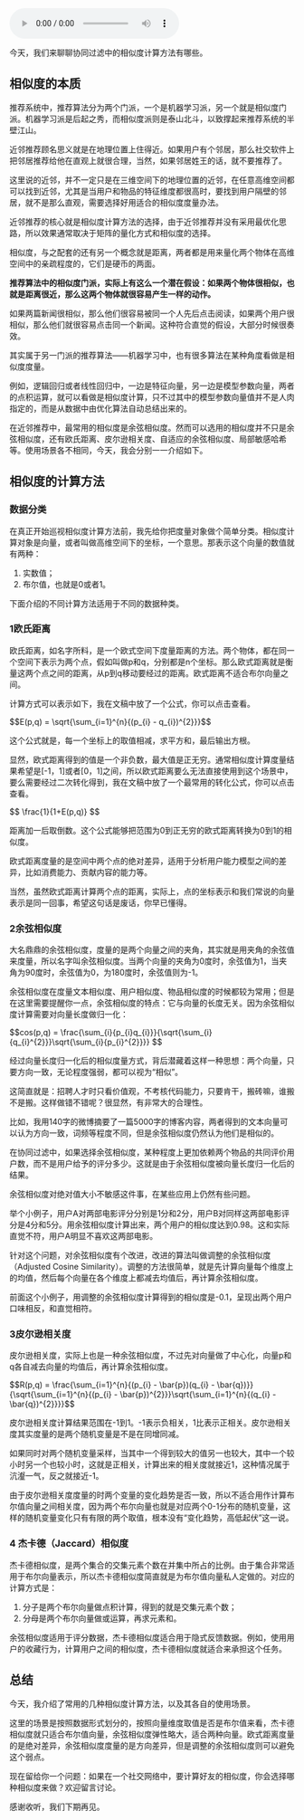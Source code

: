 <audio title="09 _ 协同过滤中的相似度计算方法有哪些" src="https://static001.geekbang.org/resource/audio/72/37/72741b6f13a9026eab2011666e622737.mp3" controls="controls"></audio> 
<p>今天，我们来聊聊协同过滤中的相似度计算方法有哪些。</p>
<h2>相似度的本质</h2>
<p>推荐系统中，推荐算法分为两个门派，一个是机器学习派，另一个就是相似度门派。机器学习派是后起之秀，而相似度派则是泰山北斗，以致撑起来推荐系统的半壁江山。</p>
<p>近邻推荐顾名思义就是在地理位置上住得近。如果用户有个邻居，那么社交软件上把邻居推荐给他在直观上就很合理，当然，如果邻居姓王的话，就不要推荐了。</p>
<p>这里说的近邻，并不一定只是在三维空间下的地理位置的近邻，在任意高维空间都可以找到近邻，尤其是当用户和物品的特征维度都很高时，要找到用户隔壁的邻居，就不是那么直观，需要选择好用适合的相似度度量办法。</p>
<p>近邻推荐的核心就是相似度计算方法的选择，由于近邻推荐并没有采用最优化思路，所以效果通常取决于矩阵的量化方式和相似度的选择。</p>
<p>相似度，与之配套的还有另一个概念就是距离，两者都是用来量化两个物体在高维空间中的亲疏程度的，它们是硬币的两面。</p>
<p><strong>推荐算法中的相似度门派，实际上有这么一个潜在假设：如果两个物体很相似，也就是距离很近，那么这两个物体就很容易产生一样的动作。</strong></p>
<p>如果两篇新闻很相似，那么他们很容易被同一个人先后点击阅读，如果两个用户很相似，那么他们就很容易点击同一个新闻。这种符合直觉的假设，大部分时候很奏效。</p>
<p>其实属于另一门派的推荐算法——机器学习中，也有很多算法在某种角度看做是相似度度量。</p>
<p>例如，逻辑回归或者线性回归中，一边是特征向量，另一边是模型参数向量，两者的点积运算，就可以看做是相似度计算，只不过其中的模型参数向量值并不是人肉指定的，而是从数据中由优化算法自动总结出来的。</p>
<p>在近邻推荐中，最常用的相似度是余弦相似度。然而可以选用的相似度并不只是余弦相似度，还有欧氏距离、皮尔逊相关度、自适应的余弦相似度、局部敏感哈希等。使用场景各不相同，今天，我会分别一一介绍如下。</p>
<h2>相似度的计算方法</h2>
<h3>数据分类</h3>
<p>在真正开始巡视相似度计算方法前，我先给你把度量对象做个简单分类。相似度计算对象是向量，或者叫做高维空间下的坐标，一个意思。那表示这个向量的数值就有两种：</p>
<ol>
<li>实数值；</li>
<li>布尔值，也就是0或者1。</li>
</ol>
<!-- [[[read_end]]] -->
<p>下面介绍的不同计算方法适用于不同的数据种类。</p>
<h3>1欧氏距离</h3>
<p>欧氏距离，如名字所料，是一个欧式空间下度量距离的方法。两个物体，都在同一个空间下表示为两个点，假如叫做p和q，分别都是n个坐标。那么欧式距离就是衡量这两个点之间的距离，从p到q移动要经过的距离。欧式距离不适合布尔向量之间。</p>
<p>计算方式可以表示如下，我在文稿中放了一个公式，你可以点击查看。</p>
<p>$$E(p,q) = \sqrt{\sum_{i=1}^{n}{(p_{i} - q_{i})^{2}}}$$</p>
<p>这个公式就是，每一个坐标上的取值相减，求平方和，最后输出方根。</p>
<p>显然，欧式距离得到的值是一个非负数，最大值是正无穷。通常相似度计算度量结果希望是[-1，1]或者[0，1]之间，所以欧式距离要么无法直接使用到这个场景中，要么需要经过二次转化得到，我在文稿中放了一个最常用的转化公式，你可以点击查看。</p>
<p>$$ \frac{1}{1+E(p,q)} $$</p>
<p>距离加一后取倒数。这个公式能够把范围为0到正无穷的欧式距离转换为0到1的相似度。</p>
<p>欧式距离度量的是空间中两个点的绝对差异，适用于分析用户能力模型之间的差异，比如消费能力、贡献内容的能力等。</p>
<p>当然，虽然欧式距离计算两个点的距离，实际上，点的坐标表示和我们常说的向量表示是同一回事，希望这句话是废话，你早已懂得。</p>
<h3>2余弦相似度</h3>
<p>大名鼎鼎的余弦相似度，度量的是两个向量之间的夹角，其实就是用夹角的余弦值来度量，所以名字叫余弦相似度。当两个向量的夹角为0度时，余弦值为1，当夹角为90度时，余弦值为0，为180度时，余弦值则为-1。</p>
<p>余弦相似度在度量文本相似度、用户相似度、物品相似度的时候都较为常用；但是在这里需要提醒你一点，余弦相似度的特点：它与向量的长度无关。因为余弦相似度计算需要对向量长度做归一化：</p>
<p>$$cos(p,q) = \frac{\sum_{i}{p_{i}q_{i}}}{\sqrt{\sum_{i}{q_{i}^{2}}}\sqrt{\sum_{i}{p_{i}^{2}}}} $$</p>
<p>经过向量长度归一化后的相似度量方式，背后潜藏着这样一种思想：两个向量，只要方向一致，无论程度强弱，都可以视为“相似”。</p>
<p>这简直就是：招聘人才时只看价值观，不考核代码能力，只要肯干，搬砖嘛，谁搬不是搬。这样做错不错呢？很显然，有非常大的合理性。</p>
<p>比如，我用140字的微博摘要了一篇5000字的博客内容，两者得到的文本向量可以认为方向一致，词频等程度不同，但是余弦相似度仍然认为他们是相似的。</p>
<p>在协同过滤中，如果选择余弦相似度，某种程度上更加依赖两个物品的共同评价用户数，而不是用户给予的评分多少。这就是由于余弦相似度被向量长度归一化后的结果。</p>
<p>余弦相似度对绝对值大小不敏感这件事，在某些应用上仍然有些问题。</p>
<p>举个小例子，用户A对两部电影评分分别是1分和2分，用户B对同样这两部电影评分是4分和5分。用余弦相似度计算出来，两个用户的相似度达到0.98。这和实际直觉不符，用户A明显不喜欢这两部电影。</p>
<p>针对这个问题，对余弦相似度有个改进，改进的算法叫做调整的余弦相似度（Adjusted Cosine Similarity）。调整的方法很简单，就是先计算向量每个维度上的均值，然后每个向量在各个维度上都减去均值后，再计算余弦相似度。</p>
<p>前面这个小例子，用调整的余弦相似度计算得到的相似度是-0.1，呈现出两个用户口味相反，和直觉相符。</p>
<h3>3皮尔逊相关度</h3>
<p>皮尔逊相关度，实际上也是一种余弦相似度，不过先对向量做了中心化，向量p和q各自减去向量的均值后，再计算余弦相似度。</p>
<p>$$R(p,q) = \frac{\sum_{i=1}^{n}{(p_{i} - \bar{p})(q_{i} - \bar{q})}}{\sqrt{\sum_{i=1}^{n}{(p_{i} - \bar{p})^{2}}}\sqrt{\sum_{i=1}^{n}{(q_{i} - \bar{q})^{2}}}}$$</p>
<p>皮尔逊相关度计算结果范围在-1到1。-1表示负相关，1比表示正相关。皮尔逊相关度其实度量的是两个随机变量是不是在同增同减。</p>
<p>如果同时对两个随机变量采样，当其中一个得到较大的值另一也较大，其中一个较小时另一个也较小时，这就是正相关，计算出来的相关度就接近1，这种情况属于沆瀣一气，反之就接近-1。</p>
<p>由于皮尔逊相关度度量的时两个变量的变化趋势是否一致，所以不适合用作计算布尔值向量之间相关度，因为两个布尔向量也就是对应两个0-1分布的随机变量，这样的随机变量变化只有有限的两个取值，根本没有“变化趋势，高低起伏”这一说。</p>
<h3>4 杰卡德（Jaccard）相似度</h3>
<p>杰卡德相似度，是两个集合的交集元素个数在并集中所占的比例。由于集合非常适用于布尔向量表示，所以杰卡德相似度简直就是为布尔值向量私人定做的。对应的计算方式是：</p>
<ol>
<li>分子是两个布尔向量做点积计算，得到的就是交集元素个数；</li>
<li>分母是两个布尔向量做或运算，再求元素和。</li>
</ol>
<p>余弦相似度适用于评分数据，杰卡德相似度适合用于隐式反馈数据。例如，使用用户的收藏行为，计算用户之间的相似度，杰卡德相似度就适合来承担这个任务。</p>
<h2>总结</h2>
<p>今天，我介绍了常用的几种相似度计算方法，以及其各自的使用场景。</p>
<p>这里的场景是按照数据形式划分的，按照向量维度取值是否是布尔值来看，杰卡德相似度就只适合布尔值向量，余弦相似度弹性略大，适合两种向量。欧式距离度量的是绝对差异，余弦相似度度量的是方向差异，但是调整的余弦相似度则可以避免这个弱点。</p>
<p>现在留给你一个问题：如果在一个社交网络中，要计算好友的相似度，你会选择哪种相似度来做？欢迎留言讨论。</p>
<p>感谢收听，我们下期再见。</p>
<p><img src="https://static001.geekbang.org/resource/image/dc/2a/dc6f7ddc7a766cf76f1f21aedd16b42a.jpg" alt="" /></p>
